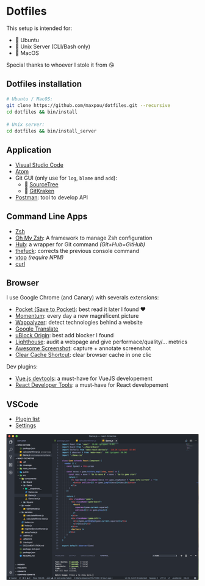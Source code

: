 # Dotfiles

This setup is intended for: 

* :penguin: Ubuntu
* :penguin: Unix Server (CLI/Bash only)
* :apple: MacOS

Special thanks to whoever I stole it from :kissing_heart:


## Dotfiles installation

```bash
# Ubuntu / MacOS:
git clone https://github.com/maxpou/dotfiles.git --recursive
cd dotfiles && bin/install

# Unix server:
cd dotfiles && bin/install_server
```

## Application

* [Visual Studio Code](https://code.visualstudio.com)
* [Atom](https://atom.io)
* Git GUI (only use for `log`, `blame` and `add`):
  * :apple: [SourceTree](https://www.sourcetreeapp.com/)
  * :penguin: [GitKraken](https://www.gitkraken.com/)
* [Postman](https://chrome.google.com/webstore/detail/postman/fhbjgbiflinjbdggehcddcbncdddomop): tool to develop API

## Command Line Apps

* [Zsh](https://github.com/robbyrussell/oh-my-zsh/wiki/Installing-ZSH)
* [Oh My Zsh](https://github.com/robbyrussell/oh-my-zsh): A framework to manage Zsh configuration
* [Hub](https://github.com/github/hub): a wrapper for Git command *(Git+Hub=GitHub)*
* [thefuck](https://github.com/nvbn/thefuck#installation): corrects the previous console command
* [vtop](https://github.com/MrRio/vtop) *(require NPM)*
* [curl](https://github.com/curl/curl)

## Browser

I use Google Chrome (and Canary) with severals extensions:

* [Pocket (Save to Pocket)](https://chrome.google.com/webstore/detail/save-to-pocket/niloccemoadcdkdjlinkgdfekeahmflj): best read it later I found ❤️
* [Momentum](https://chrome.google.com/webstore/detail/momentum/laookkfknpbbblfpciffpaejjkokdgca): every day a new magnificent picture
* [Wappalyzer](https://chrome.google.com/webstore/detail/wappalyzer/gppongmhjkpfnbhagpmjfkannfbllamg): detect technologies behind a website
* [Google Translate](https://chrome.google.com/webstore/detail/google-translate/aapbdbdomjkkjkaonfhkkikfgjllcleb)
* [uBlock Origin](https://chrome.google.com/webstore/detail/ublock-origin/cjpalhdlnbpafiamejdnhcphjbkeiagm): best add blocker I found
* [Lighthouse](https://chrome.google.com/webstore/detail/lighthouse/blipmdconlkpinefehnmjammfjpmpbjk): audit a webpage and give performace/quality/... metrics
* [Awesome Screenshot](https://chrome.google.com/webstore/detail/awesome-screenshot-screen/nlipoenfbbikpbjkfpfillcgkoblgpmj): capture + annotate screenshot
* [Clear Cache Shortcut](https://chrome.google.com/webstore/detail/clear-cache-shortcut/jnajhcakejgchhbjlchkfmdidgjefleg): clear browser cache in one clic

Dev plugins:
* [Vue.js devtools](https://chrome.google.com/webstore/detail/vuejs-devtools/nhdogjmejiglipccpnnnanhbledajbpd): a must-have for VueJS developement
* [React Developer Tools](https://chrome.google.com/webstore/detail/react-developer-tools/fmkadmapgofadopljbjfkapdkoienihi): a must-have for React developement

## VSCode

* [Plugin list](./vscode/install_plugin.sh)
* [Settings](./vscode/settings.json)

![](./vscode.png)

